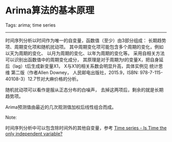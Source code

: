 # Arima算法的基本原理
Tags: arima; time series

------

时间序列分析以时间作为唯一的自变量，函数值（至少）由3部分组成：
长期趋势项、周期变化项和随机扰动项。
其中周期变化项可能包含多个周期的变化，例如以天为周期的变化、
以月为周期的变化、以年为周期的变化等。
采用自相关方法可以识别出函数值中的周期变化成分，
其原理是对于周期为t的变量X，把自身延后（lag）t后生成新变量X1，
X与X1的相关系数会明显升高，具体实例见 统计思维 第二版（作者Allen Downey，
人民邮电出版社，2015.9，ISBN: 978-7-115-40108-3）12.7节对大麻价格的分析。

随机扰动项可以看作是服从正态分布的白噪声，
去掉这两项后，剩余的就是长期趋势项。

Arima预测值由最近的几次观测值加权后线性组合而成。

Note:

时间序列分析中可以包含除时间外的其他自变量，参考
[Time series - Is Time the only independent variable?](https://stats.stackexchange.com/questions/195266/time-series-is-time-the-only-independent-variable)
